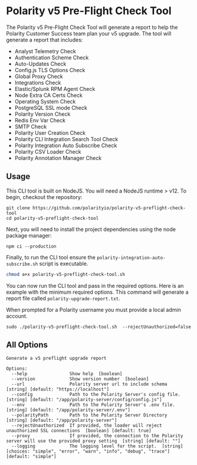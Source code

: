 # Polarity v5 Pre-Flight Check Tool

The Polarity v5 Pre-Flight Check Tool will generate a report to help the Polarity Customer Success team plan your v5 upgrade.  The tool will generate a report that includes:

* Analyst Telemetry Check
* Authentication Scheme Check
* Auto-Updates Check
* Config.js TLS Options Check
* Global Proxy Check
* Integrations Check
* Elastic/Splunk RPM Agent Check
* Node Extra CA Certs Check
* Operating System Check 
* PostgreSQL SSL mode Check
* Polarity Version Check
* Redis Env Var Check
* SMTP Check
* Polarity User Creation Check
* Polarity CLI Integration Search Tool Check
* Polarity Integration Auto Subscribe Check
* Polarity CSV Loader Check
* Polarity Annotation Manager Check

## Usage

This CLI tool is built on NodeJS.  You will need a NodeJS runtime > v12.  To begin, checkout the repository:

```
git clone https://github.com/polarityio/polarity-v5-preflight-check-tool
cd polarity-v5-preflight-check-tool
```

Next, you will need to install the project dependencies using the node package manager:

```
npm ci --production
```

Finally, to run the CLI tool ensure the `polarity-integration-auto-subscribe.sh` script is executable.

```bash
chmod a+x polarity-v5-preflight-check-tool.sh
```

You can now run the CLI tool and pass in the required options. Here is an example with the minimum required options.  This command will generate a report file called `polarity-upgrade-report.txt`.

When prompted for a Polarity username you must provide a local admin account.

```
sudo ./polarity-v5-preflight-check-tool.sh  --rejectUnauthorized=false
```

## All Options

```
Generate a v5 preflight upgrade report

Options:
  --help                Show help  [boolean]
  --version             Show version number  [boolean]
  --url                 Polarity server url to include schema  [string] [default: "https://localhost"]
  --config              Path to the Polarity Server's config file.  [string] [default: "/app/polarity-server/config/config.js"]
  --env                 Path to the Polarity Server's .env file.  [string] [default: "/app/polarity-server/.env"]
  --polarityPath        Path to the Polarity Server Directory  [string] [default: "/app/polarity-server"]
  --rejectUnauthorized  If provided, the loader will reject unauthorized SSL connections  [boolean] [default: true]
  --proxy               If provided, the connection to the Polarity server will use the provided proxy setting  [string] [default: ""]
  --logging             The logging level for the script.  [string] [choices: "simple", "error", "warn", "info", "debug", "trace"] [default: "simple"]
```

